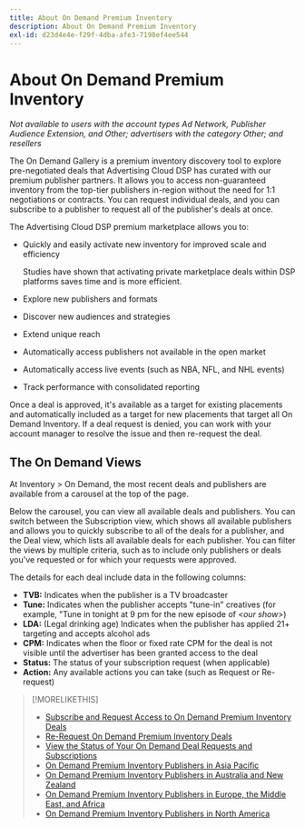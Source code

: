 ```yaml
---
title: About On Demand Premium Inventory
description: About On Demand Premium Inventory
exl-id: d23d4e4e-f29f-4dba-afe3-7198ef4ee544
---
```

# About On Demand Premium Inventory

*Not available to users with the account types Ad Network, Publisher Audience Extension, and Other; advertisers with the category Other; and resellers*

The On Demand Gallery is a premium inventory discovery tool to explore pre-negotiated deals that Advertising Cloud DSP has curated with our premium publisher partners. It allows you to access non-guaranteed inventory from the top-tier publishers in-region without the need for 1:1 negotiations or contracts. You can request individual deals, and you can subscribe to a publisher to request all of the publisher's deals at once.

The Advertising Cloud DSP premium marketplace allows you to:

* Quickly and easily activate new inventory for improved scale and efficiency

   Studies have shown that activating private marketplace deals within DSP platforms saves time and is more efficient.

* Explore new publishers and formats
* Discover new audiences and strategies
* Extend unique reach  
* Automatically access publishers not available in the open market
* Automatically access live events (such as NBA, NFL, and NHL events)
* Track performance with consolidated reporting

Once a deal is approved, it's available as a target for existing placements and automatically included as a target for new placements that target all On Demand Inventory. If a deal request is denied, you can work with your account manager to resolve the issue and then re-request the deal.

## The On Demand Views

At Inventory > On Demand, the most recent deals and publishers <!-- how recent? --> are available from a carousel at the top of the page.

Below the carousel, you can view all available deals and publishers. You can switch between the Subscription view, which shows all available publishers and allows you to quickly subscribe to all of the deals for a publisher, and the Deal view, which lists all available deals for each publisher. You can filter the views by multiple criteria, such as to include only publishers or deals you've requested or for which your requests were approved.

The details for each deal include data in the following columns:

* **TVB:** Indicates when the publisher is a TV broadcaster
* **Tune:** Indicates when the publisher accepts "tune-in" creatives (for example, "Tune in tonight at 9 pm for the new episode of \<*our show*\>)
* **LDA:** (Legal drinking age) Indicates when the publisher has applied 21+ targeting and accepts alcohol ads
* **CPM:** Indicates when the floor or fixed rate CPM for the deal is not visible until the advertiser has been granted access to the deal
* **Status:** The status of your subscription request (when applicable)
* **Action:** Any available actions you can take (such as Request or Re-request)

>[!MORELIKETHIS]
>
>* [Subscribe and Request Access to On Demand Premium Inventory Deals](on-demand-inventory-subscribe.md)
>* [Re-Request On Demand Premium Inventory Deals](on-demand-inventory-rerequest.md)
>* [View the Status of Your On Demand Deal Requests and Subscriptions](on-demand-inventory-view-status.md)
>* [On Demand Premium Inventory Publishers in Asia Pacific](on-demand-inventory-publishers-apac.md)
>* [On Demand Premium Inventory Publishers in Australia and New Zealand](on-demand-inventory-publishers-anz.md)
>* [On Demand Premium Inventory Publishers in Europe, the Middle East, and Africa](on-demand-inventory-publishers-emea.md)
>* [On Demand Premium Inventory Publishers in North America](on-demand-inventory-publishers-na.md)
